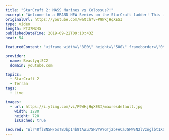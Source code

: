 ```yaml
---
title: "StarCraft 2: MASS Marines vs Colossus?!"
excerpt: "Welcome to a BRAND NEW Series on the StarCraft ladder! This is the \"Mass Marines to Grandmaster\" challenge, where the only attacking unit that I'm allowed to make is Marines - and that's it! I am allowed to make Medivacs just so that the gaemplay is not too monotonous, but I believe I could even make"
originalUrl: https://youtube.com/watch?v=P9WkjHqXESI
type: video
length: PT37M24S
publishedDateTime: 2019-09-22T09:10:43Z
heat: 54

featuredContent: "<iframe width=\"800\" height=\"500\" frameborder=\"0\" src=\"https://www.youtube.com/embed/P9WkjHqXESI\" allow=\"accelerometer; autoplay; encrypted-media; gyroscope; picture-in-picture\" allowfullscreen></iframe>"

provider:
  name: BeastyqtSC2
  domain: youtube.com

topics:
  - StarCraft 2
  - Terran
tags:
  - Live

images:
  - url: https://i.ytimg.com/vi/P9WkjHqXESI/maxresdefault.jpg
    width: 1280
    height: 720
    isCached: true

secured: "Wlr48flBN5H/5sTBJbp14b8tAZu7SHVYAYGTj2bFeCaJGFWSN2lVznglbt1XS1dHZsU/DSmPMM8ZTiEmAckQC2cD4hSnbuMrkgIDxsfzpAP9YBPeJzgCb/mZ0aGoJK4A9mF84Bwa+4emezNq1f/dqDRLhnXjQYUIGmDJg4i9UX6eBJFtMZv+2XQKV9niDL38Zi/O+vpnDPFkV3U8kOPl3DPL9xRHCrMsuFI2FVYP5UpnTMGgyXOQ8DVAmJGIR/Hju7DlBJ7tyFw/jM58CebY+uCQ9ZMKimPyRWvdJ8cYYJNBRLTuTM8VutnQPEgXECnewXmgKA2Sxb4imK/fVfAYy9BB7QPR1uLQFT3DsJBFwJxOGF+WCEXcTiigj2M4kB4c/nuczfjN5K6WulIc+7ewe4fmzSLVYK+SmOqER6n9hd0=;2kK1XPCN1VQsbTLwh93TIg=="
---
```


